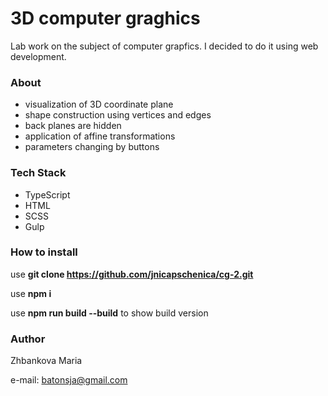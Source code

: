 # 3D computer graghics

Lab work on the subject of computer grapfics. I decided to do it using web development.

### About
* visualization of 3D coordinate plane
* shape construction using vertices and edges
* back planes are hidden
* application of affine transformations
* parameters changing by buttons

### Tech Stack 
* TypeScript
* HTML
* SCSS
* Gulp

### How to install
use **git clone https://github.com/jnicapschenica/cg-2.git**

use **npm i**

use **npm run build --build** to show build version

### Author 
Zhbankova Maria

e-mail: batonsja@gmail.com
